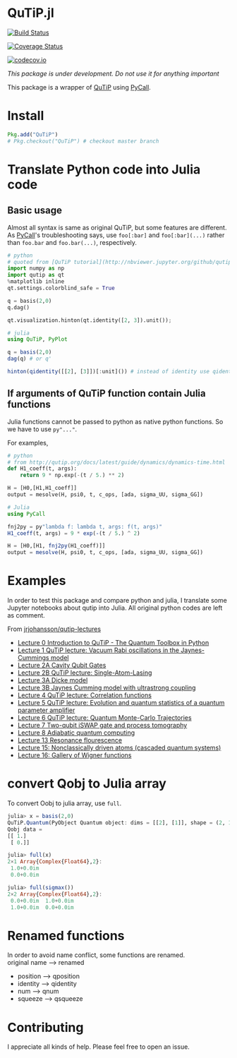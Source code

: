 # QuTiP.jl

[![Build Status](https://travis-ci.org/goropikari/QuTiP.jl.svg?branch=master)](https://travis-ci.org/goropikari/QuTiP.jl)

[![Coverage Status](https://coveralls.io/repos/goropikari/QuTiP.jl/badge.svg?branch=master&service=github)](https://coveralls.io/github/goropikari/QuTiP.jl?branch=master)

[![codecov.io](http://codecov.io/github/goropikari/QuTiP.jl/coverage.svg?branch=master)](http://codecov.io/github/goropikari/QuTiP.jl?branch=master)

*This package is under development. Do not use it for anything important*

This package is a wrapper of [QuTiP](http://qutip.org/) using [PyCall](https://github.com/stevengj/PyCall.jl).



# Install

```julia
Pkg.add("QuTiP")
# Pkg.checkout("QuTiP") # checkout master branch
```

# Translate Python code into Julia code
## Basic usage
Almost all syntax is same as original QuTiP, but some features are different.
As [PyCall](https://github.com/JuliaPy/PyCall.jl)'s troubleshooting says, use `foo[:bar]` and `foo[:bar](...)` rather than `foo.bar` and `foo.bar(...)`, respectively.

```python
# python
# quoted from [QuTiP tutorial](http://nbviewer.jupyter.org/github/qutip/qutip-notebooks/blob/master/examples/superop-contract.ipynb)
import numpy as np
import qutip as qt
%matplotlib inline
qt.settings.colorblind_safe = True

q = basis(2,0)
q.dag()

qt.visualization.hinton(qt.identity([2, 3]).unit());
```

```julia
# julia
using QuTiP, PyPlot

q = basis(2,0)
dag(q) # or q'

hinton(qidentity([[2], [3]])[:unit]()) # instead of identity use qidentity
```

## If arguments of QuTiP function contain Julia functions
Julia functions cannot be passed to python as native python functions.
So we have to use `py"..."`.

For examples,
```python
# python
# from http://qutip.org/docs/latest/guide/dynamics/dynamics-time.html
def H1_coeff(t, args):
    return 9 * np.exp(-(t / 5.) ** 2)

H = [H0,[H1,H1_coeff]]
output = mesolve(H, psi0, t, c_ops, [ada, sigma_UU, sigma_GG])
```



```julia
# Julia
using PyCall

fnj2py = py"lambda f: lambda t, args: f(t, args)"
H1_coeff(t, args) = 9 * exp(-(t / 5.) ^ 2)

H = [H0,[H1, fnj2py(H1_coeff)]]
output = mesolve(H, psi0, t, c_ops, [ada, sigma_UU, sigma_GG])
```

# Examples
In order to test this package and compare python and julia, I translate some Jupyter notebooks about qutip into Julia.
All original python codes are left as comment.  

From [jrjohansson/qutip-lectures](https://github.com/jrjohansson/qutip-lectures)
- [Lecture 0 Introduction to QuTiP - The Quantum Toolbox in Python](http://nbviewer.jupyter.org/github/goropikari/qutip-lectures/blob/For_qutip_v4.2.0/julia/Lecture-0-Introduction-to-QuTiP.ipynb)
- [Lecture 1 QuTiP lecture: Vacuum Rabi oscillations in the Jaynes-Cummings model](http://nbviewer.jupyter.org/github/goropikari/qutip-lectures/blob/For_qutip_v4.2.0/julia/Lecture-1-Jaynes-Cumming-model.ipynb)
- [Lecture 2A Cavity Qubit Gates](http://nbviewer.jupyter.org/github/goropikari/qutip-lectures/blob/For_qutip_v4.2.0/julia/Lecture-2A-Cavity-Qubit-Gates.ipynb)
- [Lecture 2B QuTiP lecture: Single-Atom-Lasing](http://nbviewer.jupyter.org/github/goropikari/qutip-lectures/blob/For_qutip_v4.2.0/julia/Lecture-2B-Single-Atom-Lasing.ipynb)
- [Lecture 3A Dicke model](http://nbviewer.jupyter.org/github/goropikari/qutip-lectures/blob/For_qutip_v4.2.0/julia/Lecture-3A-Dicke-model.ipynb)
- [Lecture 3B Jaynes Cumming model with ultrastrong coupling](http://nbviewer.jupyter.org/github/goropikari/qutip-lectures/blob/For_qutip_v4.2.0/julia/Lecture-3B-Jaynes-Cumming-model-with-ultrastrong-coupling.ipynb)
- [Lecture 4 QuTiP lecture: Correlation functions](http://nbviewer.jupyter.org/github/goropikari/qutip-lectures/blob/For_qutip_v4.2.0/julia/Lecture-4-Correlation-Functions.ipynb)
- [Lecture 5 QuTiP lecture: Evolution and quantum statistics of a quantum parameter amplifier](http://nbviewer.jupyter.org/github/goropikari/qutip-lectures/blob/For_qutip_v4.2.0/julia/Lecture-5-Parametric-Amplifier.ipynb)
- [Lecture 6 QuTiP lecture: Quantum Monte-Carlo Trajectories](http://nbviewer.jupyter.org/github/goropikari/qutip-lectures/blob/For_qutip_v4.2.0/julia/Lecture-6-Quantum-Monte-Carlo-Trajectories.ipynb)
- [Lecture 7 Two-qubit iSWAP gate and process tomography](http://nbviewer.jupyter.org/github/goropikari/qutip-lectures/blob/For_qutip_v4.2.0/julia/Lecture-7-iSWAP-gate.ipynb)
- [Lecture 8 Adiabatic quantum computing](http://nbviewer.jupyter.org/github/goropikari/qutip-lectures/blob/For_qutip_v4.2.0/julia/Lecture-8-Adiabatic-quantum-computing.ipynb)
- [Lecture 13 Resonance flourescence](http://nbviewer.jupyter.org/github/goropikari/qutip-lectures/blob/For_qutip_v4.2.0/julia/Lecture-13-Resonance-flourescence.ipynb)
- [Lecture 15: Nonclassically driven atoms (cascaded quantum systems)](http://nbviewer.jupyter.org/github/goropikari/qutip-lectures/blob/For_qutip_v4.2.0/julia/Lecture-15-Nonclassically-driven-atoms.ipynb)
- [Lecture 16: Gallery of Wigner functions](http://nbviewer.jupyter.org/github/goropikari/qutip-lectures/blob/For_qutip_v4.2.0/julia/Lecture-16-Gallery-of-Wigner-functions.ipynb)

# convert Qobj to Julia array
To convert Oobj to julia array, use `full`.
```julia
julia> x = basis(2,0)
QuTiP.Quantum(PyObject Quantum object: dims = [[2], [1]], shape = (2, 1), type = ket
Qobj data =
[[ 1.]
 [ 0.]]

julia> full(x)
2×1 Array{Complex{Float64},2}:
 1.0+0.0im
 0.0+0.0im

julia> full(sigmax())
2×2 Array{Complex{Float64},2}:
 0.0+0.0im  1.0+0.0im
 1.0+0.0im  0.0+0.0im
```

# Renamed functions
In order to avoid name conflict, some functions are renamed.  
original name --> renamed
- position --> qposition
- identity --> qidentity
- num      --> qnum
- squeeze  --> qsqueeze

# Contributing
I appreciate all kinds of help. Please feel free to open an issue.
